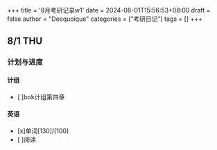 +++
title = '8月考研记录w1'
date = 2024-08-01T15:56:53+08:00
draft = false
author = "Deequoique"
categories = ["考研日记"]
tags = []
+++
## 8/1 THU
### 计划与进度
#### 计组
- [ ]bok计组第四章
#### 英语
- [x]单词[130]/[100] 
- [ ]阅读